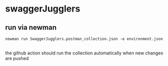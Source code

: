 # swaggerJugglers

## run via newman

`newman run SwaggerJugglers.postman_collection.json -e environment.json`


##
the github action should run the collection automatically when new changes are pushed